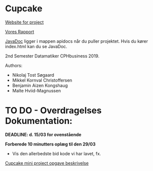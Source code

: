# Cupcake

[Website for project](http://46.101.213.70/Cupcake/)

[Vores Rapport](Cupcake%20aflevering.pdf)

[JavaDoc](apidocs/index.html) ligger i mappen apidocs når du puller projektet. Hvis du kører index.html kan du se JavaDoc.

2nd Semester Datamatiker CPHbusiness 2019.

Authors:
 - Nikolaj Tost Søgaard
 - Mikkel Kornval Christoffersen
 - Benjamin Aizen Kongshaug
 - Malte Hviid-Magnussen

# TO DO - Overdragelses Dokumentation:

**DEADLINE: d. 15/03 for ovenstående**

**Forberede 10 minutters oplæg til den 29/03**
 * Vis den allerbedste bid kode vi har lavet, fx.

[Cupcake mini project opgave beskrivelse](https://docs.google.com/document/d/1XKK1GkVE-GtCPGEoVJ2SN4qHpfJnU9j7arugQv2-JfY/edit#)
